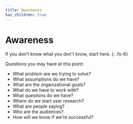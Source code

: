```yaml
---
title: Awareness
has_children: true
---
```


# Awareness

If you don't know what you don't know, start here.
{: .fs-6}

Questions you may have at this point:

- What problem are we trying to solve?
- What assumptions do we have?
- What are the organizational goals?
- What do we have to work with?
- What questions do we have?
- Where do we start user research?
- What are people saying?
- Who are the audiences?
- How will we know if we're successful?